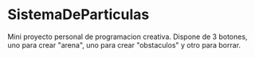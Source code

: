 # SistemaDeParticulas
Mini proyecto personal de programacion creativa.
Dispone de 3 botones, uno para crear "arena", uno para crear "obstaculos" y otro para borrar.
